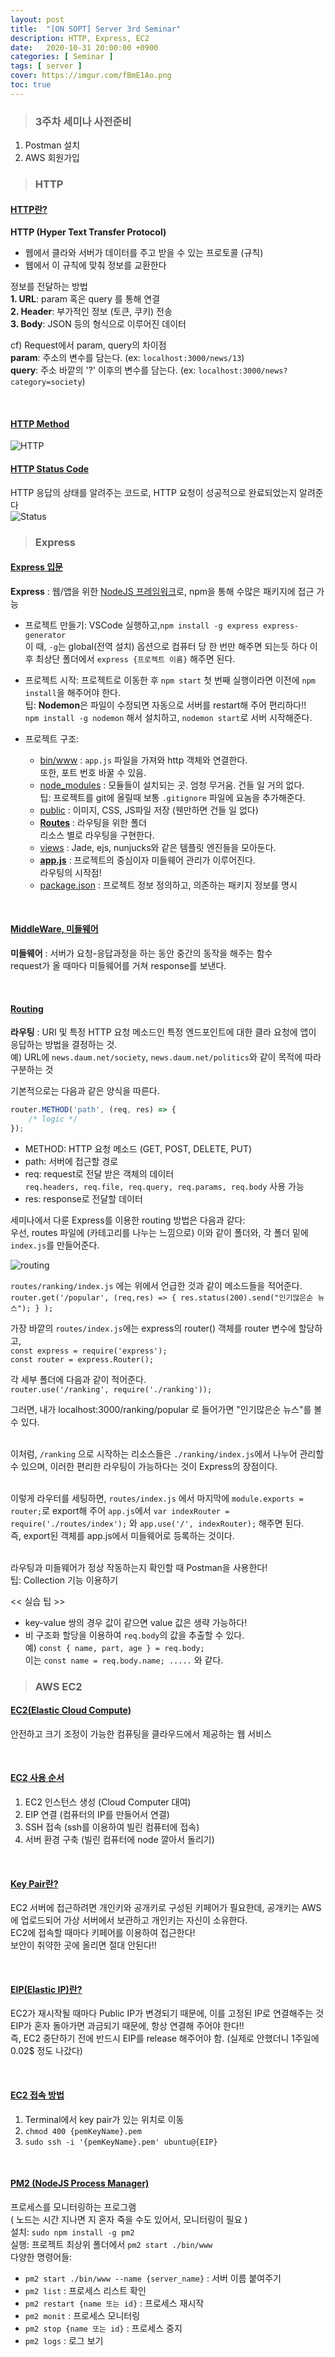 ```yaml
---
layout: post
title:  "[ON SOPT] Server 3rd Seminar"
description: HTTP, Express, EC2
date:   2020-10-31 20:00:00 +0900
categories: [ Seminar ]
tags: [ server ]
cover: https://imgur.com/fBmE1Ao.png
toc: true
---
```


> ### 3주차 세미나 사전준비

1. Postman 설치
2. AWS 회원가입


> ### HTTP

<!-- more -->

#### <u>HTTP란?</u>

**HTTP (Hyper Text Transfer Protocol)**  
- 웹에서 클라와 서버가 데이터를 주고 받을 수 있는 프로토콜 (규칙)
- 웹에서 이 규칙에 맞춰 정보를 교환한다

정보를 전달하는 방법  
**1. URL**: param 혹은 query 를 통해 연결  
**2. Header**: 부가적인 정보 (토큰, 쿠키) 전송  
**3. Body**: JSON 등의 형식으로 이루어진 데이터

cf) Request에서 param, query의 차이점  
**param**: 주소의 변수를 담는다. (ex: `localhost:3000/news/13`)  
**query**: 주소 바깥의 '?' 이후의 변수를 담는다. (ex: `localhost:3000/news?category=society`)

<br>

#### <u>HTTP Method</u>

![HTTP](https://imgur.com/Aen51to.jpg)

#### <u>HTTP Status Code</u>

HTTP 응답의 상태를 알려주는 코드로, HTTP 요청이 성공적으로 완료되었는지 알려준다  
![Status](https://imgur.com/9jfn5iA.jpg)


> ### Express

#### <u>Express 입문</u>

**Express** : 웹/앱을 위한 <u>NodeJS 프레임워크</u>로, npm을 통해 수많은 패키지에 접근 가능
- 프로젝트 만들기: VSCode 실행하고,`npm install -g express express-generator`  
    이 때, `-g`는 global(전역 설치) 옵션으로 컴퓨터 당 한 번만 해주면 되는듯 하다
    이후 최상단 폴더에서 `express {프로젝트 이름}` 해주면 된다.
    <br>

- 프로젝트 시작: 프로젝트로 이동한 후 `npm start`
    첫 번째 실행이라면 이전에 `npm install`을 해주어야 한다.  
    팁: **Nodemon**은 파일이 수정되면 자동으로 서버를 restart해 주어 편리하다!!  
    `npm install -g nodemon` 해서 설치하고, `nodemon start`로 서버 시작해준다.
    <br>

- 프로젝트 구조:
    - <u>bin/www</u> : `app.js` 파일을 가져와 http 객체와 연결한다.  
        또한, 포트 번호 바꿀 수 있음.
    - <u>node_modules</u> : 모듈들이 설치되는 곳. 엄청 무거움. 건들 일 거의 없다.  
        팁: 프로젝트를 git에 올릴때 보통 `.gitignore` 파일에 요놈을 추가해준다.
    - <u>public</u> : 이미지, CSS, JS파일 저장 (웬만하면 건들 일 없다)
    - **<u>Routes</u>** : 라우팅을 위한 폴더  
        리소스 별로 라우팅을 구현한다.
    - <u>views</u> : Jade, ejs, nunjucks와 같은 템플릿 엔진들을 모아둔다.
    - **<u>app.js</u>** : 프로젝트의 중심이자 미들웨어 관리가 이루어진다.  
        라우팅의 시작점!
    - <u>package.json</u> : 프로젝트 정보 정의하고, 의존하는 패키지 정보를 명시

<br>

#### <u>MiddleWare, 미들웨어</u>

**미들웨어** : 서버가 요청-응답과정을 하는 동안 중간의 동작을 해주는 함수  
request가 올 때마다 미들웨어를 거쳐 response를 보낸다.

<br>

#### <u>Routing</u>

**라우팅** : URI 및 특정 HTTP 요청 메소드인 특정 엔드포인트에 대한 클라 요청에 앱이 응답하는 방법을 결정하는 것.  
예) URL에 `news.daum.net/society`, `news.daum.net/politics`와 같이 목적에 따라 구분하는 것

기본적으로는 다음과 같은 양식을 따른다.  

```javascript
router.METHOD('path', (req, res) => {
    /* logic */
});
```

- METHOD: HTTP 요청 메소드 (GET, POST, DELETE, PUT)
- path: 서버에 접근할 경로
- req: request로 전달 받은 객체의 데이터  
    `req.headers, req.file, req.query, req.params, req.body` 사용 가능
- res: response로 전달할 데이터

세미나에서 다룬 Express를 이용한 routing 방법은 다음과 같다:  
우선, routes 파일에 (카테고리를 나누는 느낌으로) 이와 같이 폴더와, 각 폴더 밑에 `index.js`를 만들어준다.  

![routing](https://imgur.com/FOpJAT3.jpg)

`routes/ranking/index.js` 에는 위에서 언급한 것과 같이 메소드들을 적어준다.  
`router.get('/popular', (req,res) => { res.status(200).send("인기많은순 뉴스"); } );`  

가장 바깥의 `routes/index.js`에는 express의 router() 객체를 router 변수에 할당하고,  
`const express = require('express');`  
`const router = express.Router();`

각 세부 폴더에 다음과 같이 적어준다.  
`router.use('/ranking', require('./ranking'));`

그러면, 내가 localhost:3000/ranking/popular 로 들어가면 "인기많은순 뉴스"를 볼 수 있다.  
<br>

이처럼, `/ranking` 으로 시작하는 리소스들은 `./ranking/index.js`에서 나누어 관리할 수 있으며, 이러한 편리한 라우팅이 가능하다는 것이 Express의 장점이다.  
<br>

이렇게 라우터를 세팅하면, `routes/index.js` 에서 마지막에 `module.exports = router;`로 export해 주어 `app.js`에서 `var indexRouter = require('./routes/index');` 와 `app.use('/', indexRouter);` 해주면 된다.  
즉, export된 객체를 app.js에서 미들웨어로 등록하는 것이다.  
<br>

라우팅과 미들웨어가 정상 작동하는지 확인할 때 Postman을 사용한다!  
팁: Collection 기능 이용하기

<< 실습 팁 >>  
- key-value 쌍의 경우 값이 같으면 value 값은 생략 가능하다!
- 비 구조화 할당을 이용하여 `req.body`의 값을 추출할 수 있다.  
    예) `const { name, part, age } = req.body;`  
    이는 `const name = req.body.name; .....` 와 같다.


> ### AWS EC2

#### <u> EC2(Elastic Cloud Compute) </u>  

안전하고 크기 조정이 가능한 컴퓨팅을 클라우드에서 제공하는 웹 서비스

<br>

#### <u>EC2 사용 순서</u>

1. EC2 인스턴스 생성 (Cloud Computer 대여)
2. EIP 연결 (컴퓨터의 IP를 만들어서 연결)
3. SSH 접속 (ssh를 이용하여 빌린 컴퓨터에 접속)
4. 서버 환경 구축 (빌린 컴퓨터에 node 깔아서 돌리기)

<br>

#### <u> Key Pair란?</u>  

EC2 서버에 접근하려면 개인키와 공개키로 구성된 키페어가 필요한데, 공개키는 AWS에 업로드되어 가상 서버에서 보관하고 개인키는 자신이 소유한다.  
EC2에 접속할 때마다 키페어를 이용하여 접근한다!  
보안이 취약한 곳에 올리면 절대 안된다!!  

<br>

#### <u> EIP(Elastic IP)란?</u>  

EC2가 재시작될 때마다 Public IP가 변경되기 때문에, 이를 고정된 IP로 연결해주는 것  
EIP가 혼자 돌아가면 과금되기 때문에, 항상 연결해 주어야 한다!!  
즉, EC2 중단하기 전에 반드시 EIP를 release 해주어야 함. (실제로 안했더니 1주일에 0.02$ 정도 나갔다) 

<br>

#### <u>EC2 접속 방법</u>

1. Terminal에서 key pair가 있는 위치로 이동
2. `chmod 400 {pemKeyName}.pem`
3. `sudo ssh -i '{pemKeyName}.pem' ubuntu@{EIP}`

<br>

#### <u>PM2 (NodeJS Process Manager)</u>

프로세스를 모니터링하는 프로그램  
( 노드는 시간 지나면 지 혼자 죽을 수도 있어서, 모니터링이 필요 )  
설치: `sudo npm install -g pm2`  
실행: 프로젝트 최상위 폴더에서 `pm2 start ./bin/www`  
다양한 명령어들:
- `pm2 start ./bin/www --name {server_name}` : 서버 이름 붙여주기
- `pm2 list` : 프로세스 리스트 확인
- `pm2 restart {name 또는 id}` : 프로세스 재시작
- `pm2 monit` : 프로세스 모니터링
- `pm2 stop {name 또는 id}` : 프로세스 중지
- `pm2 logs` : 로그 보기